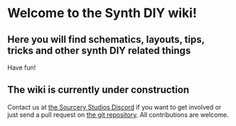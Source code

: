 # Welcome to the Synth DIY wiki!

## Here you will find schematics, layouts, tips, tricks and other synth DIY related things

Have fun!

## The wiki is currently under construction
Contact us at [the Sourcery Studios Discord](https://discord.gg/pZtVheVCTW) if you want to get involved or just send a pull request on [the git repository](https://github.com/SynthDIY/wiki). All contributions are welcome.
